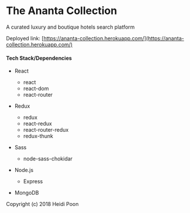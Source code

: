 # The Ananta Collection

A curated luxury and boutique hotels search platform

Deployed link: [https://ananta-collection.herokuapp.com/](https://ananta-collection.herokuapp.com/)


#### Tech Stack/Dependencies

* React
  * react
  * react-dom
  * react-router

* Redux
  * redux
  * react-redux
  * react-router-redux
  * redux-thunk

* Sass
  * node-sass-chokidar

* Node.js
  * Express

* MongoDB



Copyright (c) 2018 Heidi Poon

